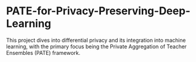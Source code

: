 # PATE-for-Privacy-Preserving-Deep-Learning
This project dives into differential privacy and its integration into machine learning, with the primary focus being the Private Aggregation of Teacher Ensembles (PATE) framework.
